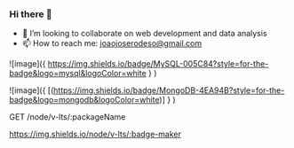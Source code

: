 ### Hi there 👋

- 👯 I’m looking to collaborate on web development and data analysis
- 📫 How to reach me: joaojoserodeso@gmail.com


![image]({
          https://img.shields.io/badge/MySQL-005C84?style=for-the-badge&logo=mysql&logoColor=white
          }
)
  
![image]({
          [(https://img.shields.io/badge/MongoDB-4EA94B?style=for-the-badge&logo=mongodb&logoColor=white)]
          }
)

GET /node/v-lts/:packageName

https://img.shields.io/node/v-lts/:badge-maker





